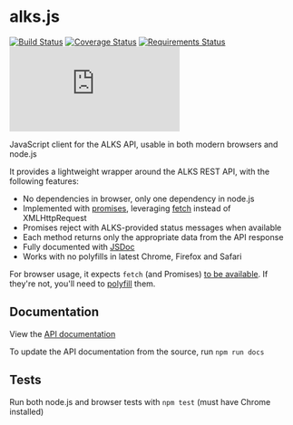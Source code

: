 # alks.js

[![Build Status](https://travis-ci.org/Cox-Automotive/alks.js.svg?branch=master)](https://travis-ci.org/Cox-Automotive/alks.js)
[![Coverage Status](https://coveralls.io/repos/github/Cox-Automotive/alks.js/badge.svg?branch=master)](https://coveralls.io/github/Cox-Automotive/alks.js?branch=master)
[![Requirements Status](https://requires.io/github/Cox-Automotive/alks.js/requirements.svg?branch=master)](https://requires.io/github/Cox-Automotive/alks.js/requirements/?branch=master)
![File Size](http://img.badgesize.io/cox-automotive/alks.js/master/dist/alks.min.js?compression=gzip)

JavaScript client for the ALKS API, usable in both modern browsers and node.js

It provides a lightweight wrapper around the ALKS REST API, with the following features:
* No dependencies in browser, only one dependency in node.js
* Implemented with [promises](https://promisesaplus.com/), leveraging [fetch](https://developer.mozilla.org/en-US/docs/Web/API/Fetch_API) instead of XMLHttpRequest
* Promises reject with ALKS-provided status messages when available
* Each method returns only the appropriate data from the API response
* Fully documented with [JSDoc](http://usejsdoc.org/)
* Works with no polyfills in latest Chrome, Firefox and Safari

For browser usage, it expects `fetch` (and Promises) [to be available](http://caniuse.com/#search=Fetch).  If they're not, you'll need to [polyfill](https://github.com/github/fetch) them.

## Documentation
View the [API documentation](API.md)

To update the API documentation from the source, run `npm run docs`

## Tests
Run both node.js and browser tests with `npm test` (must have Chrome installed)